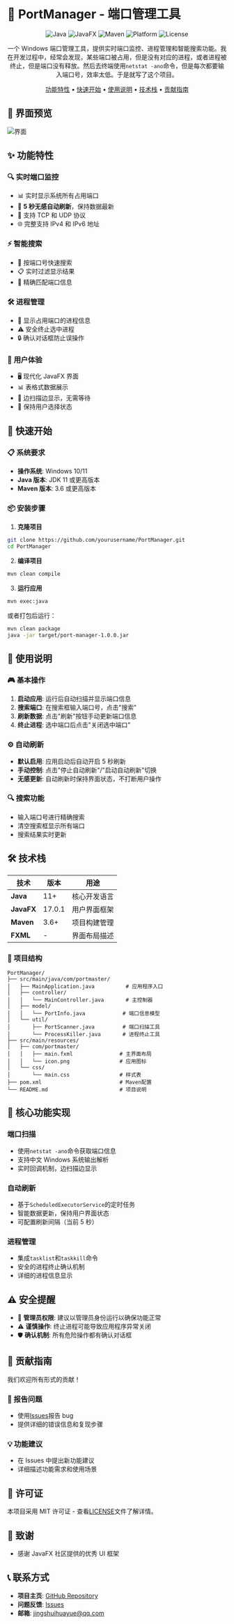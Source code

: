 # 🚀 PortManager - 端口管理工具

<div align="center">

![Java](https://img.shields.io/badge/Java-17+-orange.svg)
![JavaFX](https://img.shields.io/badge/JavaFX-17.0.1-blue.svg)
![Maven](https://img.shields.io/badge/Maven-3.6+-green.svg)
![Platform](https://img.shields.io/badge/Platform-Windows-lightgrey.svg)
![License](https://img.shields.io/badge/License-MIT-yellow.svg)

一个 Windows 端口管理工具，提供实时端口监控、进程管理和智能搜索功能。我在开发过程中，经常会发现，某些端口被占用，但是没有对应的进程，或者进程被终止，但是端口没有释放。然后去终端使用`netstat -ano`命令，但是每次都要输入端口号，效率太低。于是就写了这个项目。

[功能特性](#-功能特性) • [快速开始](#-快速开始) • [使用说明](#-使用说明) • [技术栈](#-技术栈) • [贡献指南](#-贡献指南)

</div>

## 📸 界面预览

![界面](doc/1.png)

## ✨ 功能特性

### 🔍 **实时端口监控**

- 📊 实时显示系统所有占用端口
- 🔄 **5 秒无感自动刷新**，保持数据最新
- 📱 支持 TCP 和 UDP 协议
- 🌐 完整支持 IPv4 和 IPv6 地址

### ⚡ **智能搜索**

- 🔎 按端口号快速搜索
- 📋 实时过滤显示结果
- 🎯 精确匹配端口信息

### 🛠️ **进程管理**

- 👀 显示占用端口的进程信息
- ⚠️ 安全终止选中进程
- 🔒 确认对话框防止误操作

### 🎨 **用户体验**

- 🖥️ 现代化 JavaFX 界面
- 📊 表格式数据展示
- 🔄 边扫描边显示，无需等待
- 💾 保持用户选择状态

## 🚀 快速开始

### 📋 系统要求

- **操作系统**: Windows 10/11
- **Java 版本**: JDK 11 或更高版本
- **Maven 版本**: 3.6 或更高版本

### 📦 安装步骤

1. **克隆项目**

```bash
git clone https://github.com/yourusername/PortManager.git
cd PortManager
```

2. **编译项目**

```bash
mvn clean compile
```

3. **运行应用**

```bash
mvn exec:java
```

或者打包后运行：

```bash
mvn clean package
java -jar target/port-manager-1.0.0.jar
```

## 📖 使用说明

### 🎮 基本操作

1. **启动应用**: 运行后自动扫描并显示端口信息
2. **搜索端口**: 在搜索框输入端口号，点击"搜索"
3. **刷新数据**: 点击"刷新"按钮手动更新端口信息
4. **终止进程**: 选中端口后点击"关闭选中端口"

### ⚙️ 自动刷新

- **默认启用**: 应用启动后自动开启 5 秒刷新
- **手动控制**: 点击"停止自动刷新"/"启动自动刷新"切换
- **无感更新**: 自动刷新时保持界面状态，不打断用户操作

### 🔍 搜索功能

- 输入端口号进行精确搜索
- 清空搜索框显示所有端口
- 搜索结果实时更新

## 🛠️ 技术栈

| 技术       | 版本     | 用途         |
| ---------- |--------| ------------ |
| **Java**   | 11+    | 核心开发语言 |
| **JavaFX** | 17.0.1 | 用户界面框架 |
| **Maven**  | 3.6+   | 项目构建管理 |
| **FXML**   | -      | 界面布局描述 |

### 📁 项目结构

```
PortManager/
├── src/main/java/com/portmaster/
│   ├── MainApplication.java          # 应用程序入口
│   ├── controller/
│   │   └── MainController.java       # 主控制器
│   ├── model/
│   │   └── PortInfo.java            # 端口信息模型
│   └── util/
│       ├── PortScanner.java         # 端口扫描工具
│       └── ProcessKiller.java       # 进程终止工具
├── src/main/resources/
│   ├── com/portmaster/
│   │   ├── main.fxml               # 主界面布局
│   │   └── icon.png                # 应用图标
│   └── css/
│       └── main.css                # 样式表
├── pom.xml                         # Maven配置
└── README.md                       # 项目说明
```

## 🔧 核心功能实现

### 端口扫描

- 使用`netstat -ano`命令获取端口信息
- 支持中文 Windows 系统输出解析
- 实时回调机制，边扫描边显示

### 自动刷新

- 基于`ScheduledExecutorService`的定时任务
- 智能数据更新，保持用户界面状态
- 可配置刷新间隔（当前 5 秒）

### 进程管理

- 集成`tasklist`和`taskkill`命令
- 安全的进程终止确认机制
- 详细的进程信息显示

## ⚠️ 安全提醒

- 🔐 **管理员权限**: 建议以管理员身份运行以确保功能正常
- ⚠️ **谨慎操作**: 终止进程可能导致应用程序异常关闭
- 🛡️ **确认机制**: 所有危险操作都有确认对话框

## 🤝 贡献指南

我们欢迎所有形式的贡献！

### 🐛 报告问题

- 使用[Issues](https://github.com/yourusername/PortManager/issues)报告 bug
- 提供详细的错误信息和复现步骤

### 💡 功能建议

- 在 Issues 中提出新功能建议
- 详细描述功能需求和使用场景


## 📄 许可证

本项目采用 MIT 许可证 - 查看[LICENSE](LICENSE)文件了解详情。

## 🙏 致谢

- 感谢 JavaFX 社区提供的优秀 UI 框架

## 📞 联系方式

- **项目主页**: [GitHub Repository](https://github.com/yourusername/PortManager)
- **问题反馈**: [Issues](https://github.com/yourusername/PortManager/issues)
- **邮箱**: jingshuihuayue@qq.com
